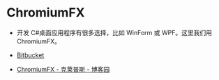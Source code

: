 # ChromiumFX

- 开发 C#桌面应用程序有很多选择，比如 WinForm 或 WPF。这里我们用 ChromiumFX。

- [Bitbucket](https://bitbucket.org/chromiumfx/chromiumfx/src/default/)
- [ChromiumFX - 克莱普斯 - 博客园](https://www.cnblogs.com/project/p/6605858.html)
